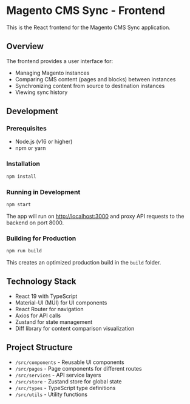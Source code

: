 # Magento CMS Sync - Frontend

This is the React frontend for the Magento CMS Sync application.

## Overview

The frontend provides a user interface for:
- Managing Magento instances
- Comparing CMS content (pages and blocks) between instances
- Synchronizing content from source to destination instances
- Viewing sync history

## Development

### Prerequisites
- Node.js (v16 or higher)
- npm or yarn

### Installation

```bash
npm install
```

### Running in Development

```bash
npm start
```

The app will run on [http://localhost:3000](http://localhost:3000) and proxy API requests to the backend on port 8000.

### Building for Production

```bash
npm run build
```

This creates an optimized production build in the `build` folder.

## Technology Stack

- React 19 with TypeScript
- Material-UI (MUI) for UI components
- React Router for navigation
- Axios for API calls
- Zustand for state management
- Diff library for content comparison visualization

## Project Structure

- `/src/components` - Reusable UI components
- `/src/pages` - Page components for different routes
- `/src/services` - API service layers
- `/src/store` - Zustand store for global state
- `/src/types` - TypeScript type definitions
- `/src/utils` - Utility functions